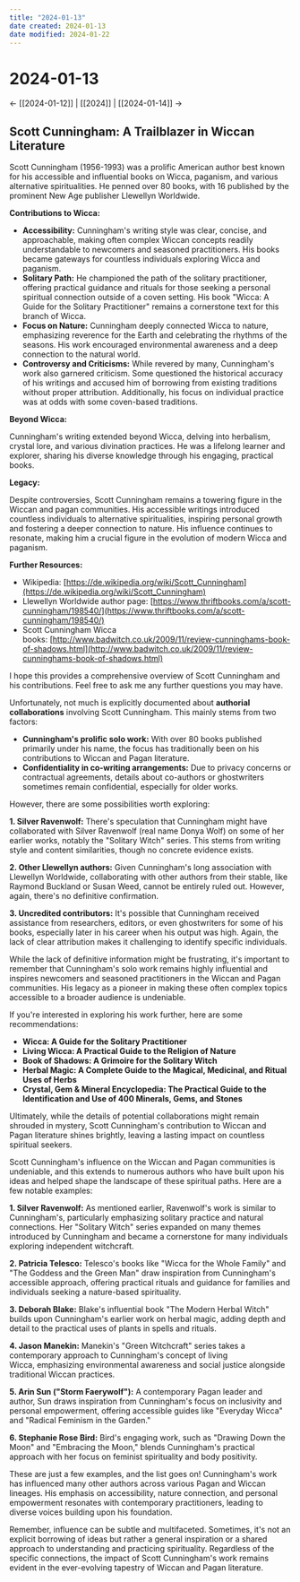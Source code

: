 ```yaml
---
title: "2024-01-13"
date created: 2024-01-13
date modified: 2024-01-22
---
```


# 2024-01-13

← [[2024-01-12]] | [[2024]] | [[2024-01-14]] →

## Scott Cunningham: A Trailblazer in Wiccan Literature

Scott Cunningham (1956-1993) was a prolific American author best known for his accessible and influential books on Wicca, paganism, and various alternative spiritualities. He penned over 80 books, with 16 published by the prominent New Age publisher Llewellyn Worldwide.

**Contributions to Wicca:**

- **Accessibility:** Cunningham's writing style was clear, concise, and approachable, making often complex Wiccan concepts readily understandable to newcomers and seasoned practitioners. His books became gateways for countless individuals exploring Wicca and paganism.
- **Solitary Path:** He championed the path of the solitary practitioner, offering practical guidance and rituals for those seeking a personal spiritual connection outside of a coven setting. His book "Wicca: A Guide for the Solitary Practitioner" remains a cornerstone text for this branch of Wicca.
- **Focus on Nature:** Cunningham deeply connected Wicca to nature, emphasizing reverence for the Earth and celebrating the rhythms of the seasons. His work encouraged environmental awareness and a deep connection to the natural world.
- **Controversy and Criticisms:** While revered by many, Cunningham's work also garnered criticism. Some questioned the historical accuracy of his writings and accused him of borrowing from existing traditions without proper attribution. Additionally, his focus on individual practice was at odds with some coven-based traditions.

**Beyond Wicca:**

Cunningham's writing extended beyond Wicca, delving into herbalism, crystal lore, and various divination practices. He was a lifelong learner and explorer, sharing his diverse knowledge through his engaging, practical books.

**Legacy:**

Despite controversies, Scott Cunningham remains a towering figure in the Wiccan and pagan communities. His accessible writings introduced countless individuals to alternative spiritualities, inspiring personal growth and fostering a deeper connection to nature. His influence continues to resonate, making him a crucial figure in the evolution of modern Wicca and paganism.

**Further Resources:**

- Wikipedia: [https://de.wikipedia.org/wiki/Scott_Cunningham](https://de.wikipedia.org/wiki/Scott_Cunningham)
- Llewellyn Worldwide author page: [https://www.thriftbooks.com/a/scott-cunningham/198540/](https://www.thriftbooks.com/a/scott-cunningham/198540/)
- Scott Cunningham Wicca books: [http://www.badwitch.co.uk/2009/11/review-cunninghams-book-of-shadows.html](http://www.badwitch.co.uk/2009/11/review-cunninghams-book-of-shadows.html)

I hope this provides a comprehensive overview of Scott Cunningham and his contributions. Feel free to ask me any further questions you may have.

Unfortunately, not much is explicitly documented about **authorial collaborations** involving Scott Cunningham. This mainly stems from two factors:

- **Cunningham's prolific solo work:** With over 80 books published primarily under his name, the focus has traditionally been on his contributions to Wiccan and Pagan literature.
- **Confidentiality in co-writing arrangements:** Due to privacy concerns or contractual agreements, details about co-authors or ghostwriters sometimes remain confidential, especially for older works.

However, there are some possibilities worth exploring:

**1. Silver Ravenwolf:** There's speculation that Cunningham might have collaborated with Silver Ravenwolf (real name Donya Wolf) on some of her earlier works, notably the "Solitary Witch" series. This stems from writing style and content similarities, though no concrete evidence exists.

**2. Other Llewellyn authors:** Given Cunningham's long association with Llewellyn Worldwide, collaborating with other authors from their stable, like Raymond Buckland or Susan Weed, cannot be entirely ruled out. However, again, there's no definitive confirmation.

**3. Uncredited contributors:** It's possible that Cunningham received assistance from researchers, editors, or even ghostwriters for some of his books, especially later in his career when his output was high. Again, the lack of clear attribution makes it challenging to identify specific individuals.

While the lack of definitive information might be frustrating, it's important to remember that Cunningham's solo work remains highly influential and inspires newcomers and seasoned practitioners in the Wiccan and Pagan communities. His legacy as a pioneer in making these often complex topics accessible to a broader audience is undeniable.

If you're interested in exploring his work further, here are some recommendations:

- **Wicca: A Guide for the Solitary Practitioner**
- **Living Wicca: A Practical Guide to the Religion of Nature**
- **Book of Shadows: A Grimoire for the Solitary Witch**
- **Herbal Magic: A Complete Guide to the Magical, Medicinal, and Ritual Uses of Herbs**
- **Crystal, Gem & Mineral Encyclopedia: The Practical Guide to the Identification and Use of 400 Minerals, Gems, and Stones**

Ultimately, while the details of potential collaborations might remain shrouded in mystery, Scott Cunningham's contribution to Wiccan and Pagan literature shines brightly, leaving a lasting impact on countless spiritual seekers.

Scott Cunningham's influence on the Wiccan and Pagan communities is undeniable, and this extends to numerous authors who have built upon his ideas and helped shape the landscape of these spiritual paths. Here are a few notable examples:

**1. Silver Ravenwolf:** As mentioned earlier, Ravenwolf's work is similar to Cunningham's, particularly emphasizing solitary practice and natural connections. Her "Solitary Witch" series expanded on many themes introduced by Cunningham and became a cornerstone for many individuals exploring independent witchcraft.

**2. Patricia Telesco:** Telesco's books like "Wicca for the Whole Family" and "The Goddess and the Green Man" draw inspiration from Cunningham's accessible approach, offering practical rituals and guidance for families and individuals seeking a nature-based spirituality.

**3. Deborah Blake:** Blake's influential book "The Modern Herbal Witch" builds upon Cunningham's earlier work on herbal magic, adding depth and detail to the practical uses of plants in spells and rituals.

**4. Jason Manekin:** Manekin's "Green Witchcraft" series takes a contemporary approach to Cunningham's concept of living Wicca, emphasizing environmental awareness and social justice alongside traditional Wiccan practices.

**5. Arin Sun ("Storm Faerywolf"):** A contemporary Pagan leader and author, Sun draws inspiration from Cunningham's focus on inclusivity and personal empowerment, offering accessible guides like "Everyday Wicca" and "Radical Feminism in the Garden."

**6. Stephanie Rose Bird:** Bird's engaging work, such as "Drawing Down the Moon" and "Embracing the Moon," blends Cunningham's practical approach with her focus on feminist spirituality and body positivity.

These are just a few examples, and the list goes on! Cunningham's work has influenced many other authors across various Pagan and Wiccan lineages. His emphasis on accessibility, nature connection, and personal empowerment resonates with contemporary practitioners, leading to diverse voices building upon his foundation.

Remember, influence can be subtle and multifaceted. Sometimes, it's not an explicit borrowing of ideas but rather a general inspiration or a shared approach to understanding and practicing spirituality. Regardless of the specific connections, the impact of Scott Cunningham's work remains evident in the ever-evolving tapestry of Wiccan and Pagan literature.
